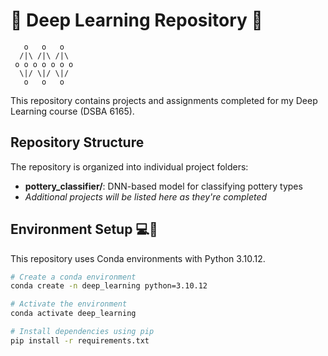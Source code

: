 # 🧠 Deep Learning Repository 🤖
 ```
    o   o   o
   /|\ /|\ /|\
  o o o o o o o
   \|/ \|/ \|/
    o   o   o
  ```
This repository contains projects and assignments completed for my Deep Learning course (DSBA 6165).

## Repository Structure

The repository is organized into individual project folders:

- **pottery_classifier/**: DNN-based model for classifying pottery types
- *Additional projects will be listed here as they're completed*

## Environment Setup 💻🐍

This repository uses Conda environments with Python 3.10.12.

```bash
# Create a conda environment
conda create -n deep_learning python=3.10.12

# Activate the environment
conda activate deep_learning

# Install dependencies using pip
pip install -r requirements.txt
